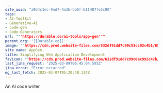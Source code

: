 ```yaml
---
site_uuid: "a9b4c1ec-9ad7-4a3b-bb5f-b11487fe2c00"
tags:
- AI-Toolkit
- Generative-AI
- code-gen
- Code-Generators
url: ""'https://durable.co/ai-tools/app-gen'""
parent_org: '[[Durable.co]]'
image: ""https://cdn.prod.website-files.com/632df91dd7c99c53cc92c4b1/65de3b9e31333d2ca542c7c7_uc.png""
site_name: AppGen
title: Simplifying Web Application Development
favicon: ""https://cdn.prod.website-files.com/632df91dd7c99c0ac992c47b/633209f841779258877b02b1_favicon.png""
last_jina_request: '2025-03-09T06:45:04.595Z'
jina_error: "Error occurred"
og_last_fetch: 2025-03-07T05:20:40.114Z
---
```



An AI code writer
